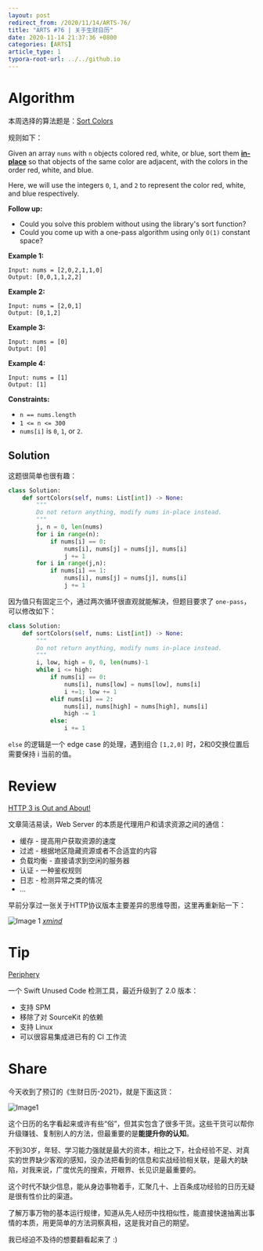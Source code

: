 ```yaml
---
layout: post
redirect_from: /2020/11/14/ARTS-76/
title: "ARTS #76 | 关于生财日历"
date: 2020-11-14 21:37:36 +0800
categories: [ARTS]
article_type: 1
typora-root-url: ../../github.io
---
```



# Algorithm

本周选择的算法题是：[Sort Colors](https://leetcode.com/problems/sort-colors/)


规则如下：

Given an array `nums` with `n` objects colored red, white, or blue, sort them **[in-place](https://en.wikipedia.org/wiki/In-place_algorithm)** so that objects of the same color are adjacent, with the colors in the order red, white, and blue.

Here, we will use the integers `0`, `1`, and `2` to represent the color red, white, and blue respectively.

**Follow up:**

- Could you solve this problem without using the library's sort function?
- Could you come up with a one-pass algorithm using only `O(1)` constant space?

 

**Example 1:**

```
Input: nums = [2,0,2,1,1,0]
Output: [0,0,1,1,2,2]
```

**Example 2:**

```
Input: nums = [2,0,1]
Output: [0,1,2]
```

**Example 3:**

```
Input: nums = [0]
Output: [0]
```

**Example 4:**

```
Input: nums = [1]
Output: [1]
```

 

**Constraints:**

- `n == nums.length`
- `1 <= n <= 300`
- `nums[i]` is `0`, `1`, or `2`.

## Solution

这题很简单也很有趣：

```python
class Solution:
    def sortColors(self, nums: List[int]) -> None:
        """
        Do not return anything, modify nums in-place instead.
        """
        j, n = 0, len(nums)
        for i in range(n):
            if nums[i] == 0:
                nums[i], nums[j] = nums[j], nums[i]
                j += 1
        for i in range(j,n):
            if nums[i] == 1:
                nums[i], nums[j] = nums[j], nums[i]
                j += 1
```

因为值只有固定三个，通过两次循环很直观就能解决，但题目要求了 `one-pass`，可以修改如下：

```python
class Solution:
    def sortColors(self, nums: List[int]) -> None:
        """
        Do not return anything, modify nums in-place instead.
        """
        i, low, high = 0, 0, len(nums)-1
        while i <= high:
            if nums[i] == 0:
                nums[i], nums[low] = nums[low], nums[i]
                i +=1; low += 1
            elif nums[i] == 2:
                nums[i], nums[high] = nums[high], nums[i]
                high -= 1
            else:
                i += 1
```

`else` 的逻辑是一个 edge case 的处理，遇到组合 `[1,2,0]` 时，2和0交换位置后需要保持 i 当前的值。

# Review

[HTTP 3 is Out and About!](https://towardsdatascience.com/http-3-is-out-and-about-7c903f9aab9e)

文章简洁易读，Web Server 的本质是代理用户和请求资源之间的通信：

- 缓存 - 提高用户获取资源的速度
- 过滤 - 根据地区隐藏资源或者不合适宜的内容
- 负载均衡 - 直接请求到空闲的服务器
- 认证 - 一种鉴权规则
- 日志 - 检测异常之类的情况
- ...

早前分享过一张关于HTTP协议版本主要差异的思维导图，这里再重新贴一下：

![Image 1](https://github.com/zhangao0086/mind/blob/master/HTTP%20%E5%8D%8F%E8%AE%AE%E7%89%88%E6%9C%AC%E4%B8%BB%E8%A6%81%E5%B7%AE%E5%BC%82/HTTP%20%E5%8D%8F%E8%AE%AE%E7%89%88%E6%9C%AC%E4%B8%BB%E8%A6%81%E5%B7%AE%E5%BC%82.png?raw=true)
*[xmind](https://github.com/zhangao0086/mind/blob/master/HTTP%20%E5%8D%8F%E8%AE%AE%E7%89%88%E6%9C%AC%E4%B8%BB%E8%A6%81%E5%B7%AE%E5%BC%82/)*

# Tip

[Periphery](https://github.com/peripheryapp/periphery)

一个 Swift Unused Code 检测工具，最近升级到了 2.0 版本：

- 支持 SPM
- 移除了对 SourceKit 的依赖
- 支持 Linux
- 可以很容易集成进已有的 CI 工作流

# Share

今天收到了预订的《生财日历-2021》，就是下面这货：

![Image1](/assets/img/76-1.JPG)

这个日历的名字看起来或许有些“俗”，但其实包含了很多干货。这些干货可以帮你升级赚钱、复制别人的方法，但最重要的是**能提升你的认知**。

不到30岁，年轻、学习能力强就是最大的资本，相比之下，社会经验不足、对真实的世界缺少客观的感知，没办法把看到的信息和实战经验相关联，是最大的缺陷，对我来说，广度优先的搜索，开眼界、长见识是最重要的。

这个时代不缺少信息，能从身边事物着手，汇聚几十、上百条成功经验的日历无疑是很有性价比的渠道。

了解万事万物的基本运行规律，知道从先人经历中找相似性，能直接快速抽离出事情的本质，用更简单的方法洞察真相，这是我对自己的期望。

我已经迫不及待的想要翻看起来了 :)